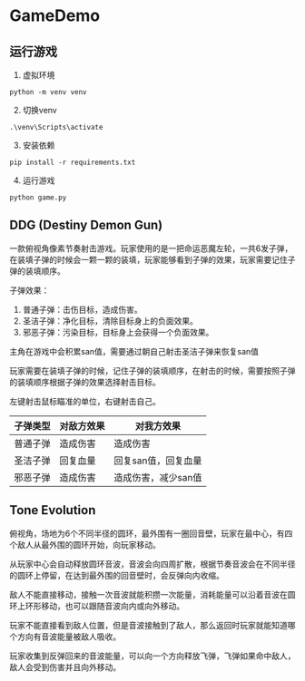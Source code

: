 # GameDemo

## 运行游戏

1. 虚拟环境
```
python -m venv venv
```

2. 切换venv
```
.\venv\Scripts\activate
```
3. 安装依赖

```
pip install -r requirements.txt
```

4. 运行游戏

```
python game.py
```

## DDG (Destiny Demon Gun)

一款俯视角像素节奏射击游戏。玩家使用的是一把命运恶魔左轮，一共6发子弹，在装填子弹的时候会一颗一颗的装填，玩家能够看到子弹的效果，玩家需要记住子弹的装填顺序。

子弹效果：
1. 普通子弹：击伤目标，造成伤害。
2. 圣洁子弹：净化目标，清除目标身上的负面效果。
3. 邪恶子弹：污染目标，目标身上会获得一个负面效果。

主角在游戏中会积累san值，需要通过朝自己射击圣洁子弹来恢复san值

玩家需要在装填子弹的时候，记住子弹的装填顺序，在射击的时候，需要按照子弹的装填顺序根据子弹的效果选择射击目标。

左键射击鼠标瞄准的单位，右键射击自己。


| 子弹类型   | 对敌方效果                     | 对我方效果                     |
|------------|-------------------------------|-------------------------------|
| 普通子弹   | 造成伤害                       | 造成伤害                       |
| 圣洁子弹   | 回复血量                       | 回复san值，回复血量           |
| 邪恶子弹   | 造成伤害            | 造成伤害，减少san值            |


## Tone Evolution
俯视角，场地为6个不同半径的圆环，最外围有一圈回音壁，玩家在最中心，有四个敌人从最外围的圆环开始，向玩家移动。

从玩家中心会自动释放圆环音波，音波会向四周扩散，根据节奏音波会在不同半径的圆环上停留，在达到最外围的回音壁时，会反弹向内收缩。

敌人不能直接移动，接触一次音波就能积攒一次能量，消耗能量可以沿着音波在圆环上环形移动，也可以跟随音波向内或向外移动。

玩家不能直接看到敌人位置，但是音波接触到了敌人，那么返回时玩家就能知道哪个方向有音波能量被敌人吸收。

玩家收集到反弹回来的音波能量，可以向一个方向释放飞弹，飞弹如果命中敌人，敌人会受到伤害并且向外移动。

